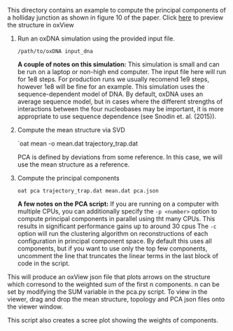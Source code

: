 This directory contains an example to compute the principal components of a holliday junction as shown in figure 10 of the paper. Click [here](https://sulcgroup.github.io/oxdna-viewer/?configuration=https%3A%2F%2Fraw.githubusercontent.com%2Fsulcgroup%2Foxdna_analysis_tools%2Fmaster%2Fpaper_examples%2FPCA%2Fholliday.dat&topology=https%3A%2F%2Fraw.githubusercontent.com%2Fsulcgroup%2Foxdna_analysis_tools%2Fmaster%2Fpaper_examples%2FPCA%2Fholliday.top) to preview the structure in oxView

1. Run an oxDNA simulation using the provided input file.

   `/path/to/oxDNA input_dna`

   **A couple of notes on this simulation:** This simulation is small and can be run on a laptop or non-high end computer.
     The input file here will run for 1e8 steps.  For production runs we usually recomend 1e9 steps, however 1e8 will be fine for an example. This simulation uses the sequence-dependent model of DNA.  By default, oxDNA uses an average sequence model, but in cases where the different strengths of interactions between the four nucleobases may be important, it is more appropriate to use sequence dependence (see Snodin et. al. (2015)).

2. Compute the mean structure via SVD

   `oat mean -o mean.dat trajectory_trap.dat

   PCA is defined by deviations from some reference.  In this case, we will use the mean structure as a reference.

3. Compute the principal components

   `oat pca trajectory_trap.dat mean.dat pca.json`

   **A few notes on the PCA script:**
   If you are running on a computer with multiple CPUs, you can additionally specify the `-p <number>` option to compute principal components in parallel using tht many CPUs.  This results in significant performance gains up to around 30 cpus
   The `-c` option will run the clustering algorithm on reconstructions of each configuration in principal component space.  By default this uses all components, but if you want to use only the top few components, uncomment the line that truncates the linear terms in the last block of code in the script.

This will produce an oxView json file that plots arrows on the structure which corresond to the weighted sum of the first n components.  n can be set by modifying the SUM variable in the pca.py script.  To view in the viewer, drag and drop the mean structure, topology and PCA json files onto the viewer window. 

This script also creates a scree plot showing the weights of components.
